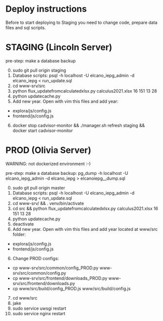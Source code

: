 # Deploy instructions

Before to start deploying to Staging you need to change code, prepare data files and sql scripts.


# STAGING (Lincoln Server)

pre-step: make a database backup

0. sudo git pull origin staging
1. Database scripts: psql -h localhost -U elcano_iepg_admin -d elcano_iepg < run_update.sql
2. cd www-srv/src
3. python flux_updatefromcalculatedxlsx.py calculus2021.xlsx 16 151 13 28
4. python updatecache.py
5. Add new year. Open with vim this files and add year:
  - explora/js/config.js
  - frontend/js/config.js
6. docker stop cadvisor-monitor && ./manager.sh refresh staging && docker start cadvisor-monitor

# PROD (Olivia Server)

WARNING: not dockerized environment :-)

pre-step: make a database backup:
pg_dump -h localhost -U elcano_iepg_admin -d elcano_iepg > elcanoiepg_<fill with year month and day>_dump.sql

0. sudo git pull origin master
1. Database scripts: psql -h localhost -U elcano_iepg_admin -d elcano_iepg < run_update.sql
2. cd www-srv/ && . venv/bin/activate
3. cd src && python flux_updatefromcalculatedxlsx.py calculus2021.xlsx 16 151 13 28
4. python updatecache.py
5. deactivate
6. Add new year. Open with vim this files and add year located at www/src folder:
  - explora/js/config.js
  - frontend/js/config.js
6. Change PROD configs:
  - cp www-srv/src/common/config_PROD.py www-srv/src/common/config.py
  - cp www-srv/src/frontend/downloads_PROD.py www-srv/src/frontend/downloads.py
  - cp www/src/build/config_PROD.js www/src/build/config.js
7. cd www/src
8. jake
9. sudo service uwsgi restart
10. sudo service nginx restart
